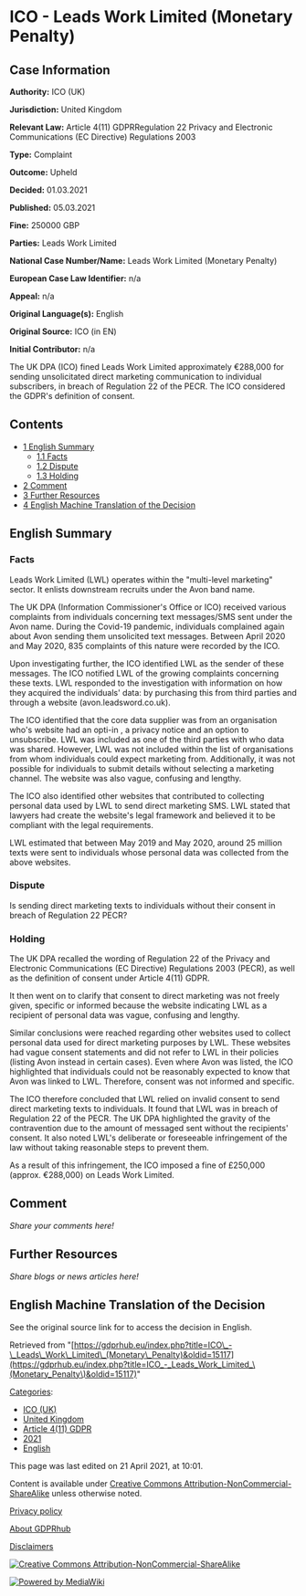 # ICO - Leads Work Limited (Monetary Penalty)

## Case Information

**Authority:** ICO (UK)

**Jurisdiction:** United Kingdom

**Relevant Law:** Article 4(11) GDPRRegulation 22 Privacy and Electronic Communications (EC Directive) Regulations 2003

**Type:** Complaint

**Outcome:** Upheld

**Decided:** 01.03.2021

**Published:** 05.03.2021

**Fine:** 250000 GBP

**Parties:** Leads Work Limited

**National Case Number/Name:** Leads Work Limited (Monetary Penalty)

**European Case Law Identifier:** n/a

**Appeal:** n/a

**Original Language(s):** English

**Original Source:** ICO (in EN)

**Initial Contributor:** n/a

The UK DPA (ICO) fined Leads Work Limited approximately €288,000 for sending unsolicitated direct marketing communication to individual subscribers, in breach of Regulation 22 of the PECR. The ICO considered the GDPR's definition of consent.

## Contents

*   [1 English Summary](#English_Summary)
    *   [1.1 Facts](#Facts)
    *   [1.2 Dispute](#Dispute)
    *   [1.3 Holding](#Holding)
*   [2 Comment](#Comment)
*   [3 Further Resources](#Further_Resources)
*   [4 English Machine Translation of the Decision](#English_Machine_Translation_of_the_Decision)

## English Summary

### Facts

Leads Work Limited (LWL) operates within the "multi-level marketing" sector. It enlists downstream recruits under the Avon band name.

The UK DPA (Information Commissioner's Office or ICO) received various complaints from individuals concerning text messages/SMS sent under the Avon name. During the Covid-19 pandemic, individuals complained again about Avon sending them unsolicited text messages. Between April 2020 and May 2020, 835 complaints of this nature were recorded by the ICO.

Upon investigating further, the ICO identified LWL as the sender of these messages. The ICO notified LWL of the growing complaints concerning these texts. LWL responded to the investigation with information on how they acquired the individuals' data: by purchasing this from third parties and through a website (avon.leadsword.co.uk).

The ICO identified that the core data supplier was from an organisation who's website had an opti-in , a privacy notice and an option to unsubscribe. LWL was included as one of the third parties with who data was shared. However, LWL was not included within the list of organisations from whom individuals could expect marketing from. Additionally, it was not possible for individuals to submit details without selecting a marketing channel. The website was also vague, confusing and lengthy.

The ICO also identified other websites that contributed to collecting personal data used by LWL to send direct marketing SMS. LWL stated that lawyers had create the website's legal framework and believed it to be compliant with the legal requirements.

LWL estimated that between May 2019 and May 2020, around 25 million texts were sent to individuals whose personal data was collected from the above websites.

### Dispute

Is sending direct marketing texts to individuals without their consent in breach of Regulation 22 PECR?

### Holding

The UK DPA recalled the wording of Regulation 22 of the Privacy and Electronic Communications (EC Directive) Regulations 2003 (PECR), as well as the definition of consent under Article 4(11) GDPR.

It then went on to clarify that consent to direct marketing was not freely given, specific or informed because the website indicating LWL as a recipient of personal data was vague, confusing and lengthy.

Similar conclusions were reached regarding other websites used to collect personal data used for direct marketing purposes by LWL. These websites had vague consent statements and did not refer to LWL in their policies (listing Avon instead in certain cases). Even where Avon was listed, the ICO highlighted that individuals could not be reasonably expected to know that Avon was linked to LWL. Therefore, consent was not informed and specific.

The ICO therefore concluded that LWL relied on invalid consent to send direct marketing texts to individuals. It found that LWL was in breach of Regulation 22 of the PECR. The UK DPA highlighted the gravity of the contravention due to the amount of messaged sent without the recipients' consent. It also noted LWL's deliberate or foreseeable infringement of the law without taking reasonable steps to prevent them.

As a result of this infringement, the ICO imposed a fine of £250,000 (approx. €288,000) on Leads Work Limited.

## Comment

_Share your comments here!_

## Further Resources

_Share blogs or news articles here!_

## English Machine Translation of the Decision

See the original source link for to access the decision in English.

Retrieved from "[https://gdprhub.eu/index.php?title=ICO\_-\_Leads\_Work\_Limited\_(Monetary\_Penalty)&oldid=15117](https://gdprhub.eu/index.php?title=ICO_-_Leads_Work_Limited_\(Monetary_Penalty\)&oldid=15117)"

[Categories](/index.php?title=Special:Categories "Special:Categories"):

*   [ICO (UK)](/index.php?title=Category:ICO_\(UK\) "Category:ICO (UK)")
*   [United Kingdom](/index.php?title=Category:United_Kingdom "Category:United Kingdom")
*   [Article 4(11) GDPR](/index.php?title=Category:Article_4\(11\)_GDPR "Category:Article 4(11) GDPR")
*   [2021](/index.php?title=Category:2021 "Category:2021")
*   [English](/index.php?title=Category:English "Category:English")

This page was last edited on 21 April 2021, at 10:01.

Content is available under [Creative Commons Attribution-NonCommercial-ShareAlike](https://creativecommons.org/licenses/by-nc-sa/4.0/) unless otherwise noted.

[Privacy policy](/index.php?title=GDPRhub:Privacy_policy)

[About GDPRhub](/index.php?title=GDPRhub:About)

[Disclaimers](/index.php?title=GDPRhub:General_disclaimer)

[![Creative Commons Attribution-NonCommercial-ShareAlike](/resources/assets/licenses/cc-by-nc-sa.png)](https://creativecommons.org/licenses/by-nc-sa/4.0/)

[![Powered by MediaWiki](/resources/assets/poweredby_mediawiki_88x31.png)](https://www.mediawiki.org/)